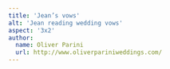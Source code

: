 ```yaml
---
title: 'Jean’s vows'
alt: 'Jean reading wedding vows'
aspect: '3x2'
author:
  name: Oliver Parini
  url: http://www.oliverpariniweddings.com/
---
```

